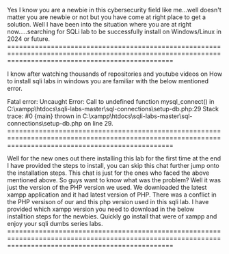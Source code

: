 Yes I know you are a newbie in this cybersecurity field like me...well doesn't matter you are newbie or not but you have come at right place to get a solution. Well I have been into the situation where you are at right now.....searching for SQLi lab to be successfully install on Windows/Linux in 2024 or future. ======================================================================================================================================================

I know after watching thousands of repositories and youtube videos on How to install sqli labs in windows you are familiar with the below mentioned error.

Fatal error: Uncaught Error: Call to undefined function mysql_connect() in C:\xampp\htdocs\sqli-labs-master\sql-connections\setup-db.php:29 Stack trace: #0 {main} thrown in C:\xampp\htdocs\sqli-labs-master\sql-connections\setup-db.php on line 29. ======================================================================================================================================================

Well for the new ones out there installing this lab for the first time at the end  I have provided the steps to install, you can skip this chat further jump onto the installation steps. This chat is just for the ones who faced the above mentioned above. So guys want to know what was the problem? Well it was just the version of the PHP version we used. We downloaded the latest xampp application and it had latest version of PHP. There was a conflict in the PHP versison of our and this php version used in this sqli lab. I have provided which xampp version you need to download in the below installtion steps for the newbies. Quickly go install that were of xampp and enjoy your sqli dumbs series labs. ======================================================================================================================================================




